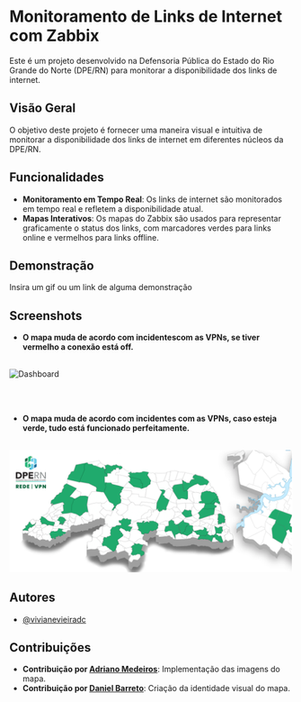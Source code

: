 # Monitoramento de Links de Internet com Zabbix

Este é um projeto desenvolvido na Defensoria Pública do Estado do Rio Grande do Norte (DPE/RN) para monitorar a disponibilidade dos links de internet.

## Visão Geral
O objetivo deste projeto é fornecer uma maneira visual e intuitiva de monitorar a disponibilidade dos links de internet em diferentes núcleos da DPE/RN. 

## Funcionalidades

- **Monitoramento em Tempo Real**: Os links de internet são monitorados em tempo real e refletem a disponibilidade atual.
- **Mapas Interativos**: Os mapas do Zabbix são usados para representar graficamente o status dos links, com marcadores verdes para links online e vermelhos para links offline.


## Demonstração

Insira um gif ou um link de alguma demonstração


## Screenshots

- **O mapa muda de acordo com incidentescom as VPNs, se tiver vermelho a conexão está off.**
<br><br/>

![Dashboard](/img/links-off-vpn.PNG)

<br><br/>  

- **O mapa muda de acordo com incidentes com as VPNs, caso esteja verde, tudo está funcionado perfeitamente.**
<br><br/>  


![Dashboard](/monitoramento-mapas-zabbix/img/links-on-vpn.PNG)


## Autores

- [@vivianevieiradc](https://github.com/vivianevieiradc)


## Contribuições
- **Contribuição por [Adriano Medeiros](https://www.linkedin.com/in/joaodasilva/)**: Implementação das imagens do mapa. 
- **Contribuição por [Daniel Barreto](https://www.linkedin.com/in/mariasantos/)**: Criação da identidade visual do mapa.


